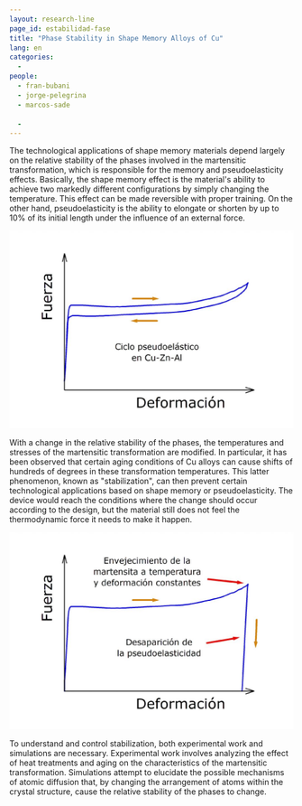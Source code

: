 ```yaml
---
layout: research-line
page_id: estabilidad-fase
title: "Phase Stability in Shape Memory Alloys of Cu"
lang: en
categories: 
  -
people:
  - fran-bubani
  - jorge-pelegrina
  - marcos-sade
 
  -
---
```


The technological applications of shape memory materials depend largely on the relative stability of the phases involved in the martensitic transformation, which is responsible for the memory and pseudoelasticity effects. Basically, the shape memory effect is the material's ability to achieve two markedly different configurations by simply changing the temperature. This effect can be made reversible with proper training. On the other hand, pseudoelasticity is the ability to elongate or shorten by up to 10% of its initial length under the influence of an external force.

![Pseudoelasticity](/assets/img/research/Pseudoelasticidad-1024x710.jpg)

With a change in the relative stability of the phases, the temperatures and stresses of the martensitic transformation are modified. In particular, it has been observed that certain aging conditions of Cu alloys can cause shifts of hundreds of degrees in these transformation temperatures. This latter phenomenon, known as "stabilization", can then prevent certain technological applications based on shape memory or pseudoelasticity. The device would reach the conditions where the change should occur according to the design, but the material still does not feel the thermodynamic force it needs to make it happen.

![Pseudo-stabilized](/assets/img/research/Pseudoestabilizada-1024x710.jpg)

To understand and control stabilization, both experimental work and simulations are necessary. Experimental work involves analyzing the effect of heat treatments and aging on the characteristics of the martensitic transformation. Simulations attempt to elucidate the possible mechanisms of atomic diffusion that, by changing the arrangement of atoms within the crystal structure, cause the relative stability of the phases to change.


